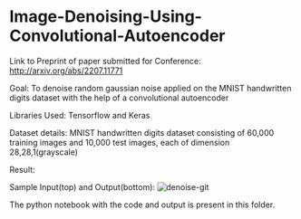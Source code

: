 # Image-Denoising-Using-Convolutional-Autoencoder

Link to Preprint of paper submitted for Conference: http://arxiv.org/abs/2207.11771

Goal: To denoise random gaussian noise applied on the MNIST handwritten digits dataset with the help of a convolutional autoencoder

Libraries Used: Tensorflow and Keras

Dataset details: MNIST handwritten digits dataset consisting of 60,000 training images and 10,000 test images, each of dimension 28,28,1(grayscale)

Result:

Sample Input(top) and Output(bottom): ![denoise-git](https://user-images.githubusercontent.com/57295909/183428018-5b407ab8-4b42-4ab0-9507-1dc47ba09fc9.png)

The python notebook with the code and output is present in this folder.

